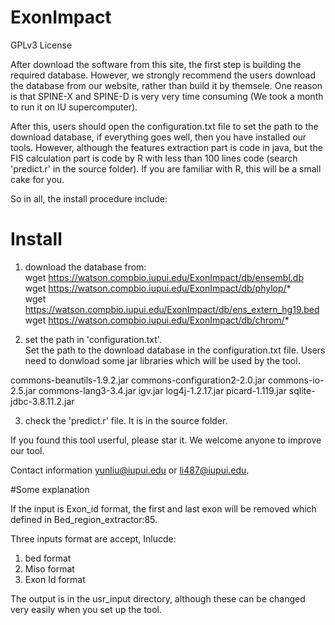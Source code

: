 # ExonImpact

GPLv3 License

After download the software from this site, the first step is building the required database. 
However, we strongly recommend the users download the database from our website, rather than build it by themsele. One reason is that SPINE-X and SPINE-D is very very time consuming (We took a month to run it on IU supercomputer). 

After this, users should open the configuration.txt file to set the path to the download database, if everything goes well, then you have installed our tools. However, although the features extraction part is code in java, but the FIS calculation part is code by R with less than 100 lines code (search 'predict.r' in the source folder). If you are familiar with R, this will be a small cake for you. 

So in all, the install procedure include:

# Install
1. download the database from:  
wget https://watson.compbio.iupui.edu/ExonImpact/db/ensembl.db  
wget https://watson.compbio.iupui.edu/ExonImpact/db/phylop/*  
wget https://watson.compbio.iupui.edu/ExonImpact/db/ens_extern_hg19.bed  
wget https://watson.compbio.iupui.edu/ExonImpact/db/chrom/*   

2. set the path in 'configuration.txt'.  
Set the path to the download database in the configuration.txt file. 
Users need to donwload some jar libraries which will be used by the tool.

commons-beanutils-1.9.2.jar
commons-configuration2-2.0.jar
commons-io-2.5.jar
commons-lang3-3.4.jar
igv.jar
log4j-1.2.17.jar
picard-1.119.jar
sqlite-jdbc-3.8.11.2.jar

3. check the 'predict.r' file. 
It is in the source folder. 

If you found this tool userful, please star it. We welcome anyone to improve our tool. 

Contact information yunliu@iupui.edu or li487@iupui.edu.

#Some explanation

If the input is Exon_id format, the first and last exon will be removed which defined in Bed_region_extractor:85.

Three inputs format are accept, Inlucde:
1. bed format
2. Miso format
3. Exon Id format

The output is in the usr_input directory, although these can be changed very easily when you set up the tool. 

